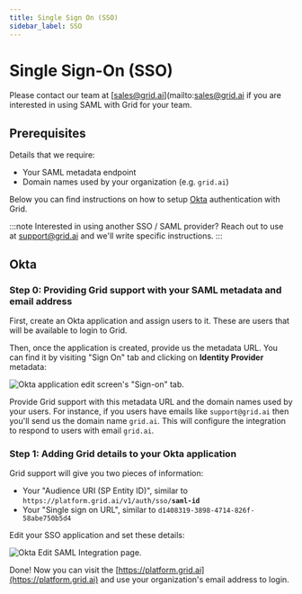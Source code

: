 ```yaml
---
title: Single Sign On (SSO)
sidebar_label: SSO
---
```


# Single Sign-On \(SSO\)

Please contact our team at [sales@grid.ai](mailto:sales@grid.ai if you are interested in using SAML with Grid for your team.

## Prerequisites


Details that we require:

* Your SAML metadata endpoint
* Domain names used by your organization \(e.g. `grid.ai`\)

Below you can find instructions on how to setup [Okta](https://www.okta.com/) authentication with Grid.

:::note
Interested in using another SSO / SAML provider? Reach out to use at [support@grid.ai](mailto:support@grid.ai) and we'll write specific instructions.
:::
## Okta

### Step 0: **Providing Grid support with your SAML metadata and email address**

First, create an Okta application and assign users to it. These are users that will be available to login to Grid.

Then, once the application is created, provide us the metadata URL. You can find it by visiting "Sign On" tab and clicking on **Identity Provider** metadata:

![Okta application edit screen&apos;s &quot;Sign-on&quot; tab.](/images/platform/okta-config.png)

Provide Grid support with this metadata URL and the domain names used by your users. For instance, if you users have emails like `support@grid.ai` then you'll send us the domain name `grid.ai`. This will configure the integration to respond to users with email `grid.ai`.

### Step 1: Adding Grid details to your Okta application

Grid support will give you two pieces of information:

* Your "Audience URI \(SP Entity ID\)", similar to `https://platform.grid.ai/v1/auth/sso/`**`saml-id`**
* Your "Single sign on URL", similar to `d1408319-3898-4714-826f-58abe750b5d4`

Edit your SSO application and set these details:

![Okta Edit SAML Integration page.](/images/platform/saml-config.png)

Done! Now you can visit the [https://platform.grid.ai](https://platform.grid.ai) and use your organization's email address to login.
